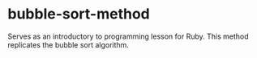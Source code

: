 # bubble-sort-method
Serves as an introductory to programming lesson for Ruby. This method replicates the bubble sort algorithm.

